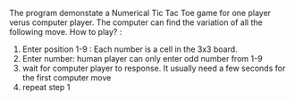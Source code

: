 The program demonstate a Numerical Tic Tac Toe game for one player verus computer player. The computer can find the variation of all the following move.
How to play? : 
1. Enter position 1-9 : Each number is a cell in the 3x3 board.
2. Enter number: human player can only enter odd number from 1-9
3. wait for computer player to response. It usually need a few seconds for the first computer move
4. repeat step 1
